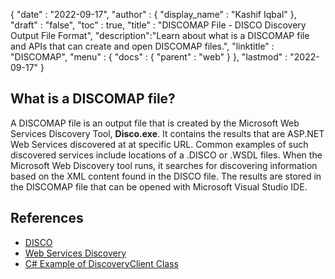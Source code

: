 {
  "date" : "2022-09-17",
  "author" : {
    "display_name" : "Kashif Iqbal"
  },
  "draft" : "false",
  "toc" : true,
  "title" : "DISCOMAP File - DISCO Discovery Output File Format",
  "description":"Learn about what is a DISCOMAP file and APIs that can create and open DISCOMAP files.",
  "linktitle" : "DISCOMAP",
  "menu" : {
    "docs" : {
      "parent" : "web"
    }
  },
  "lastmod" : "2022-09-17"
}

## What is a DISCOMAP file?

A DISCOMAP file is an output file that is created by the Microsoft Web Services Discovery Tool, **Disco.exe**. It contains the results that are ASP.NET Web Services discovered at at specific URL. Common examples of such discovered services include locations of a .DISCO or .WSDL files. When the Microsoft Web Discovery tool runs, it searches for discovering information based on the XML content found in the DISCO file. The results are stored in the DISCOMAP file that can be opened with Microsoft Visual Studio IDE.

## References

* [DISCO](https://appsource.microsoft.com/en-us/product/office/WA104381894)
* [Web Services Discovery](https://en.wikipedia.org/wiki/Web_Services_Discovery)
* [C# Example of DiscoveryClient Class](https://learn.microsoft.com/en-us/dotnet/api/system.web.services.discovery.discoveryclientprotocol?view=netframework-4.8)
